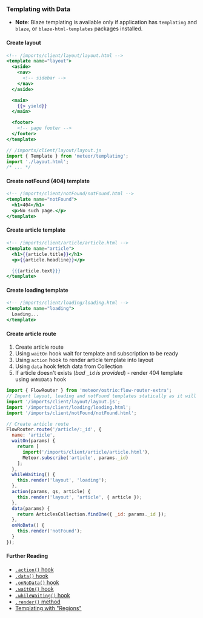 ### Templating with Data

 - __Note__: Blaze templating is available only if application has `templating` and `blaze`, or `blaze-html-templates` packages installed.

#### Create layout
```handlebars
<!-- /imports/client/layout/layout.html -->
<template name="layout">
  <aside>
    <nav>
      <!-- sidebar -->
    </nav>
  </aside>

  <main>
    {{> yield}}
  </main>

  <footer>
    <!-- page footer -->
  </footer>
</template>
```

```js
// /imports/client/layout/layout.js
import { Template } from 'meteor/templating';
import './layout.html';
/* ... */
```

#### Create notFound (404) template
```handlebars
<!-- /imports/client/notFound/notFound.html -->
<template name="notFound">
  <h1>404</h1>
  <p>No such page.</p>
</template>
```

#### Create article template
```handlebars
<!-- /imports/client/article/article.html -->
<template name="article">
  <h1>{{article.title}}</h1>
  <p>{{article.headline}}</p>

  {{{article.text}}}
</template>
```

#### Create loading template
```handlebars
<!-- /imports/client/loading/loading.html -->
<template name="loading">
  Loading...
</template>
```

#### Create article route
 1. Create article route
 2. Using `waitOn` hook wait for template and subscription to be ready
 3. Using `action` hook to render article template into layout 
 4. Using `data` hook fetch data from Collection
 5. If article doesn't exists (*bad* `_id` *is provided*) - render 404 template using `onNoData` hook

```js
import { FlowRouter } from 'meteor/ostrio:flow-router-extra';
// Import layout, loading and notFound templates statically as it will be used a lot
import '/imports/client/layout/layout.js';
import '/imports/client/loading/loading.html';
import '/imports/client/notFound/notFound.html';

// Create article route
FlowRouter.route('/article/:_id', {
  name: 'article',
  waitOn(params) {
    return [
      import('/imports/client/article/article.html'),
      Meteor.subscribe('article', params._id)
    ];
  },
  whileWaiting() {
    this.render('layout', 'loading');
  },
  action(params, qs, article) {
    this.render('layout', 'article', { article });
  },
  data(params) {
    return ArticlesCollection.findOne({ _id: params._id });
  },
  onNoData() {
    this.render('notFound');
  }
});
```

#### Further Reading
 - [`.action()` hook](https://github.com/veliovgroup/flow-router/blob/master/docs/hooks/action.md)
 - [`.data()` hook](https://github.com/veliovgroup/flow-router/blob/master/docs/hooks/data.md)
 - [`.onNoData()` hook](https://github.com/veliovgroup/flow-router/blob/master/docs/hooks/onNoData.md)
 - [`.waitOn()` hook](https://github.com/veliovgroup/flow-router/blob/master/docs/hooks/waitOn.md)
 - [`.whileWaiting()` hook](https://github.com/veliovgroup/flow-router/blob/master/docs/hooks/whileWaiting.md)
 - [`.render()` method](https://github.com/veliovgroup/flow-router/blob/master/docs/api/render.md)
 - [Templating with "Regions"](https://github.com/veliovgroup/flow-router/blob/master/docs/templating-with-regions.md)
